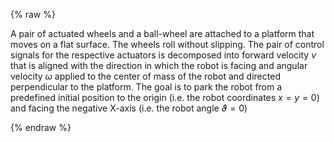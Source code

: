 {% raw %} 

A pair of actuated wheels and a ball-wheel are attached to a platform that moves on a flat surface. The wheels roll without
slipping. The pair of control signals for the respective actuators is decomposed into forward velocity $v$ that is aligned with
the direction in which the robot is facing and angular velocity $\omega$ applied to the center of mass of the robot and directed
perpendicular to the platform. The goal is to park the robot from a predefined initial position to the origin (i.e. the robot coordinates $x = y = 0$) 
and facing the negative X-axis (i.e. the robot angle $\vartheta= 0$) 

{% endraw %} 
